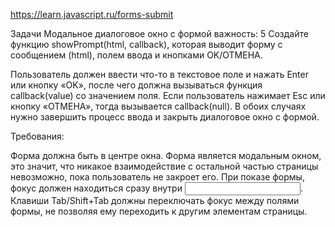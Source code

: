 https://learn.javascript.ru/forms-submit

Задачи
Модальное диалоговое окно с формой
важность: 5
Создайте функцию showPrompt(html, callback), которая выводит форму с сообщением (html), полем ввода и кнопками OK/ОТМЕНА.

Пользователь должен ввести что-то в текстовое поле и нажать Enter или кнопку «OK», после чего должна вызываться функция callback(value) со значением поля.
Если пользователь нажимает Esc или кнопку «ОТМЕНА», тогда вызывается callback(null).
В обоих случаях нужно завершить процесс ввода и закрыть диалоговое окно с формой.

Требования:

Форма должна быть в центре окна.
Форма является модальным окном, это значит, что никакое взаимодействие с остальной частью страницы невозможно, пока пользователь не закроет его.
При показе формы, фокус должен находиться сразу внутри <input>.
Клавиши Tab/Shift+Tab должны переключать фокус между полями формы, не позволяя ему переходить к другим элементам страницы.